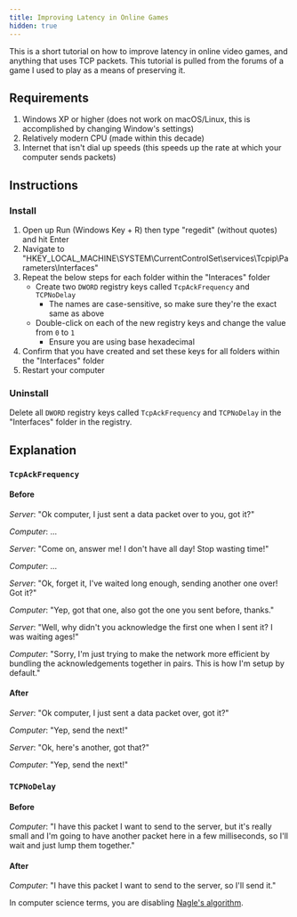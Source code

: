 ```yaml
---
title: Improving Latency in Online Games
hidden: true
---
```


This is a short tutorial on how to improve latency in online video games, and anything that uses TCP packets. This tutorial is pulled from the forums of a game I used to play as a means of preserving it.



## Requirements
1. Windows XP or higher (does not work on macOS/Linux, this is accomplished by changing Window's settings)
2. Relatively modern CPU (made within this decade)
3. Internet that isn't dial up speeds (this speeds up the rate at which your computer sends packets)



## Instructions

### Install
1. Open up Run (Windows Key + R) then type "regedit" (without quotes) and hit Enter
1. Navigate to "HKEY_LOCAL_MACHINE\SYSTEM\CurrentControlSet\services\Tcpip\Parameters\Interfaces"
1. Repeat the below steps for each folder within the "Interaces" folder
    - Create two `DWORD` registry keys called `TcpAckFrequency` and `TCPNoDelay`
        - The names are case-sensitive, so make sure they're the exact same as above
    - Double-click on each of the new registry keys and change the value from `0` to `1`
        - Ensure you are using base hexadecimal
1. Confirm that you have created and set these keys for all folders within the "Interfaces" folder
1. Restart your computer

### Uninstall
Delete all `DWORD` registry keys called `TcpAckFrequency` and `TCPNoDelay` in the "Interfaces" folder in the registry.



## Explanation

### `TcpAckFrequency`
#### Before
*Server*: "Ok computer, I just sent a data packet over to you, got it?"

*Computer*: …

*Server*: "Come on, answer me! I don't have all day! Stop wasting time!"

*Computer*: …

*Server*: "Ok, forget it, I've waited long enough, sending another one over! Got it?"

*Computer*: "Yep, got that one, also got the one you sent before, thanks."

*Server*: "Well, why didn't you acknowledge the first one when I sent it? I was waiting ages!"

*Computer*: "Sorry, I'm just trying to make the network more efficient by bundling the acknowledgements together in pairs. This is how I'm setup by default."

#### After
*Server*: "Ok computer, I just sent a data packet over, got it?"

*Computer*: "Yep, send the next!"

*Server*: "Ok, here's another, got that?"

*Computer*: "Yep, send the next!"

### `TCPNoDelay`
#### Before
*Computer*: "I have this packet I want to send to the server, but it's really small and I'm going to have another packet here in a few milliseconds, so I'll wait and just lump them together."

#### After
*Computer*: "I have this packet I want to send to the server, so I'll send it."

In computer science terms, you are disabling [Nagle's algorithm](https://en.wikipedia.org/wiki/Nagle's_algorithm).
